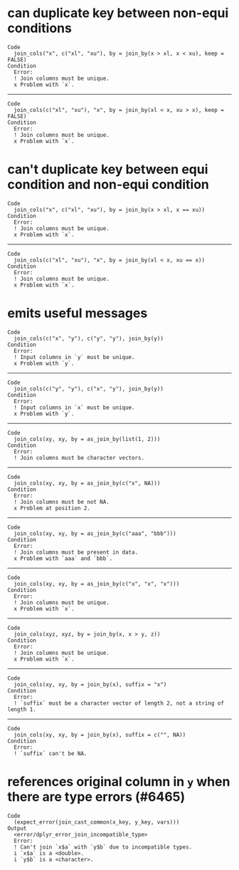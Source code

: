# can duplicate key between non-equi conditions

    Code
      join_cols("x", c("xl", "xu"), by = join_by(x > xl, x < xu), keep = FALSE)
    Condition
      Error:
      ! Join columns must be unique.
      x Problem with `x`.

---

    Code
      join_cols(c("xl", "xu"), "x", by = join_by(xl < x, xu > x), keep = FALSE)
    Condition
      Error:
      ! Join columns must be unique.
      x Problem with `x`.

# can't duplicate key between equi condition and non-equi condition

    Code
      join_cols("x", c("xl", "xu"), by = join_by(x > xl, x == xu))
    Condition
      Error:
      ! Join columns must be unique.
      x Problem with `x`.

---

    Code
      join_cols(c("xl", "xu"), "x", by = join_by(xl < x, xu == x))
    Condition
      Error:
      ! Join columns must be unique.
      x Problem with `x`.

# emits useful messages

    Code
      join_cols(c("x", "y"), c("y", "y"), join_by(y))
    Condition
      Error:
      ! Input columns in `y` must be unique.
      x Problem with `y`.

---

    Code
      join_cols(c("y", "y"), c("x", "y"), join_by(y))
    Condition
      Error:
      ! Input columns in `x` must be unique.
      x Problem with `y`.

---

    Code
      join_cols(xy, xy, by = as_join_by(list(1, 2)))
    Condition
      Error:
      ! Join columns must be character vectors.

---

    Code
      join_cols(xy, xy, by = as_join_by(c("x", NA)))
    Condition
      Error:
      ! Join columns must be not NA.
      x Problem at position 2.

---

    Code
      join_cols(xy, xy, by = as_join_by(c("aaa", "bbb")))
    Condition
      Error:
      ! Join columns must be present in data.
      x Problem with `aaa` and `bbb`.

---

    Code
      join_cols(xy, xy, by = as_join_by(c("x", "x", "x")))
    Condition
      Error:
      ! Join columns must be unique.
      x Problem with `x`.

---

    Code
      join_cols(xyz, xyz, by = join_by(x, x > y, z))
    Condition
      Error:
      ! Join columns must be unique.
      x Problem with `x`.

---

    Code
      join_cols(xy, xy, by = join_by(x), suffix = "x")
    Condition
      Error:
      ! `suffix` must be a character vector of length 2, not a string of length 1.

---

    Code
      join_cols(xy, xy, by = join_by(x), suffix = c("", NA))
    Condition
      Error:
      ! `suffix` can't be NA.

# references original column in `y` when there are type errors (#6465)

    Code
      (expect_error(join_cast_common(x_key, y_key, vars)))
    Output
      <error/dplyr_error_join_incompatible_type>
      Error:
      ! Can't join `x$a` with `y$b` due to incompatible types.
      i `x$a` is a <double>.
      i `y$b` is a <character>.

